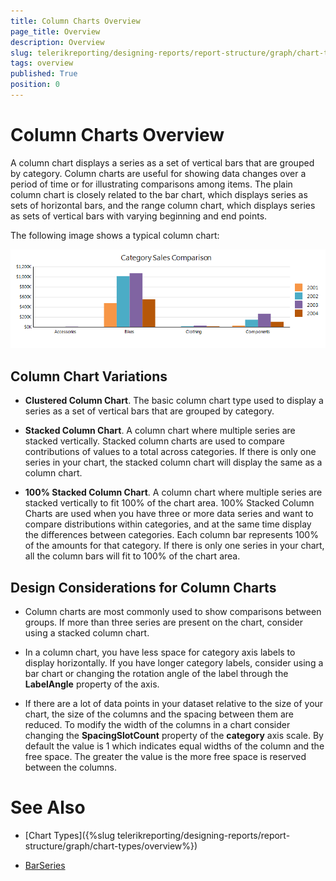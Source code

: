 ```yaml
---
title: Column Charts Overview
page_title: Overview 
description: Overview
slug: telerikreporting/designing-reports/report-structure/graph/chart-types/column-charts/overview
tags: overview
published: True
position: 0
---
```


# Column Charts Overview

A column chart displays a series as a set of vertical bars that are grouped by category. Column charts are useful for showing data changes over a period of time or for illustrating comparisons among items. The plain column chart is closely related to the bar chart, which displays series as sets of horizontal bars, and the range column chart, which displays series as sets of vertical bars with varying beginning and end points. 

The following image shows a typical column chart: 

  ![Column Chart\Column Chart](images/Graph/ColumnChart.png)

## Column Chart Variations

* __Clustered Column Chart__. The basic column chart type used to display a series as a set of vertical bars that are grouped by category. 

* __Stacked Column Chart__. A column chart where multiple series are stacked vertically. Stacked column charts are used to compare contributions of values to a total across categories. If there is only one series in your chart, the stacked column chart will display the same as a column chart. 

* __100% Stacked Column Chart__. A column chart where multiple series are stacked vertically to fit 100% of the chart area. 100% Stacked Column Charts are used when you have three or more data series and want to compare distributions within categories, and at the same time display the differences between categories. Each column bar represents 100% of the amounts for that category. If there is only one series in your chart, all the column bars will fit to 100% of the chart area. 

## Design Considerations for Column Charts

* Column charts are most commonly used to show comparisons between groups. If more than three series are present on the chart, consider using a stacked column chart. 

* In a column chart, you have less space for category axis labels to display horizontally. If you have longer category labels, consider using a bar chart or changing the rotation angle of the label through the __LabelAngle__ property of the axis. 

* If there are a lot of data points in your dataset relative to the size of your chart, the size of the columns and the spacing between them are reduced. To modify the width of the columns in a chart consider changing the __SpacingSlotCount__ property of the __category__ axis scale. By default the value is 1 which indicates equal widths of the column and the free space. The greater the value is the more free space is reserved between the columns. 


# See Also

* [Chart Types]({%slug telerikreporting/designing-reports/report-structure/graph/chart-types/overview%}) 

* [BarSeries](/reporting/api/Telerik.Reporting.BarSeries)
